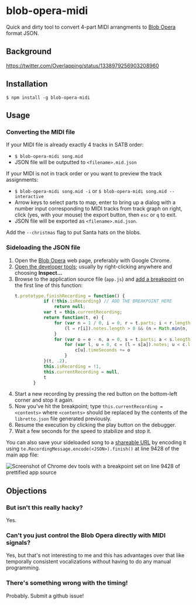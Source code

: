 # blob-opera-midi

Quick and dirty tool to convert 4-part MIDI arrangments to [Blob Opera](https://artsandculture.google.com/experiment/blob-opera/AAHWrq360NcGbw) format JSON.

## Background

https://twitter.com/Overlapping/status/1338979256903208960

## Installation

`$ npm install -g blob-opera-midi`

## Usage

### Converting the MIDI file

If your MIDI file is already exactly 4 tracks in SATB order:
- `$ blob-opera-midi song.mid`
- JSON file will be outputted to `<filename>.mid.json`

If your MIDI is not in track order or you want to preview the track assignments:
- `$ blob-opera-midi song.mid -i` or `$ blob-opera-midi song.mid --interactive`
- Arrow keys to select parts to map, enter to bring up a dialog with a number input corresponding to MIDI tracks from track graph on right, click (yes, with your mouse) the export button, then `esc` or `q` to exit.
- JSON file will be exported as `<filename>.mid.json`.

Add the `--christmas` flag to put Santa hats on the blobs.

### Sideloading the JSON file

1. Open the [Blob Opera][1] web page, preferably with Google Chrome.
2. [Open the developer tools][2]; usually by right-clicking anywhere and choosing **Inspect...**
3. Browse to the application source file (`app.js`) and [add a breakpoint][3] on the first line of this function:
   ```javascript
   t.prototype.finishRecording = function() {
              if (!this.isRecording) // ADD THE BREAKPOINT HERE
                  return null;
              var t = this.currentRecording;
              return function(t, e) {
                  for (var n = 1 / 0, i = 0, r = t.parts; i < r.length; i++) {
                      (l = r[i]).notes.length > 0 && (n = Math.min(n, l.notes[0].timeSeconds))
                  }
                  for (var o = e - n, a = 0, s = t.parts; a < s.length; a++)
                      for (var l, u = 0, c = (l = s[a]).notes; u < c.length; u++) {
                          c[u].timeSeconds += o
                      }
              }(t, .2),
              this.isRecording = !1,
              this.currentRecording = null,
              t
          }
   ```
4. Start a new recording by pressing the red button on the bottom-left corner and stop it again.
5. Now you've hit the breakpoint; type `this.currentRecording = <contents>` where `<contents>` should be replaced by the contents of the `libretto.json` file generated previously.
6. Resume the execution by clicking the play button on the debugger.
7. Wait a few seconds for the speed to stabilize and stop it.

You can also save your sideloaded song to a [shareable URL](https://artsandculture.google.com/experiment/blob-opera/AAHWrq360NcGbw?cp=eyJyIjoiS0JPbTd4amd4eTRkIn0.) by encoding it using `te.RecordingMessage.encode(<JSON>).finish()` at line 9428 of the main app file:

![Screenshot of Chrome dev tools with a breakpoint set on line 9428 of prettified app source](https://i.imgur.com/Vyp9Pdv.png)

## Objections

### But isn't this really hacky?

Yes.

### Can't you just control the Blob Opera directly with MIDI signals?

Yes, but that's not interesting to me and this has advantages over that like temporally consistent vocalizations without having to do any manual programming.

### There's something wrong with the timing!

Probably. Submit a github issue!

[1]: https://artsandculture.google.com/experiment/blob-opera/AAHWrq360NcGbw
[2]: https://developers.google.com/web/tools/chrome-devtools/open
[3]: https://developers.google.com/web/tools/chrome-devtools/javascript/breakpoints#loc
